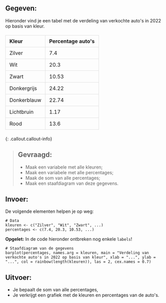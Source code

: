 ## Gegeven:

Hieronder vind je een tabel met de verdeling van verkochte auto's in 2022 op basis van kleur. 

<!DOCTYPE html>
<html lang="en">
<head>
    <meta charset="UTF-8">
    <meta name="viewport" content="width=device-width, initial-scale=1.0">
    <title>Kleuren van auto's</title>
    <style>
        table {
            width: 100%;
            border-collapse: collapse;
            margin: 20px 0;
        }
        th, td {
            border: 1px solid #dddddd;
            padding: 8px 12px;
            text-align: left;
        }
        th {
            background-color:;
        }
    </style>
</head>
<body>

<table>
    <thead>
        <tr>
            <th>Kleur</th>
            <th>Percentage auto's</th>
        </tr>
    </thead>
    <tbody>
        <tr>
            <td>Zilver</td>
            <td>7.4</td>
        </tr>
        <tr>
            <td>Wit</td>
            <td>20.3</td>
        </tr>
        <tr>
            <td>Zwart</td>
            <td>10.53</td>
        </tr>
        <tr>
            <td>Donkergrijs</td>
            <td>24.22</td>
        </tr>
        <tr>
            <td>Donkerblauw</td>
            <td>22.74</td>
        </tr>
        <tr>
            <td>Lichtbruin</td>
            <td>1.17</td>
        </tr>
        <tr>
            <td>Rood</td>
            <td>13.6</td>
        </tr>
    </tbody>
</table>

</body>
</html>

{: .callout.callout-info}
>## Gevraagd:
>* Maak een variabele met alle kleuren; 
>* Maak een variabele met alle percentages; 
>* Maak de som van alle percentages; 
>* Maak een staafdiagram van deze gegevens. 

## Invoer:
De volgende elementen helpen je op weg: 

```
# Data
kleuren <- c("Zilver", "Wit", "Zwart", ...) 
percentages <- c(7.4, 20.3, 10.53, ...) 
```

**Opgelet:** In de code hieronder ontbreken nog enkele `labels`! 
```
# Staafdiagram van de gegevens
barplot(percentages, names.arg = kleuren, main = "Verdeling van verkochte auto's in 2022 op basis van kleur", xlab = "...", ylab = "...", col = rainbow(length(kleuren)), las = 2, cex.names = 0.7)
```

## Uitvoer: 
* Je bepaalt de som van alle percentages, 
* Je verkrijgt een grafiek met de kleuren en percentages van de auto's. 

